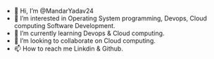 - 👋 Hi, I’m @MandarYadav24
- 👀 I’m interested in Operating System programming, Devops, Cloud computing Software Development.
- 🌱 I’m currently learning Devops & Cloud computing.
- 💞️ I’m looking to collaborate on Cloud computing.
- 📫 How to reach me Linkdin & Github.

<!---
MandarYadav24/MandarYadav24 is a ✨ special ✨ repository because its `README.md` (this file) appears on your GitHub profile.
You can click the Preview link to take a look at your changes.
--->
